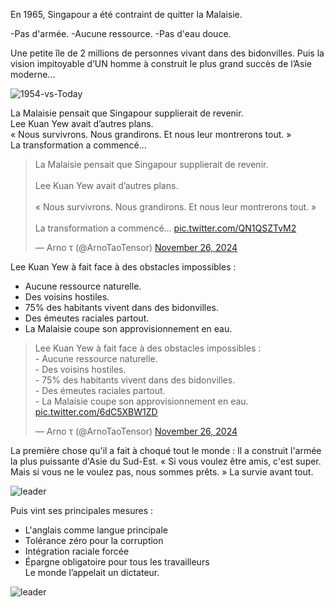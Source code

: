 En 1965, Singapour a été contraint de quitter la Malaisie.

-Pas d'armée.
-Aucune ressource.
-Pas d'eau douce.

Une petite île de 2 millions de personnes vivant dans des bidonvilles.
Puis la vision impitoyable d’UN homme à construit le plus grand succès de l’Asie moderne...

![1954-vs-Today](https://pbs.twimg.com/media/GdTA_FhaoAIytWT?format=png&name=small)

La Malaisie pensait que Singapour supplierait de revenir.  
Lee Kuan Yew avait d’autres plans.  
« Nous survivrons. Nous grandirons. Et nous leur montrerons tout. »  
La transformation a commencé...

<blockquote class="twitter-tweet" data-media-max-width="560"><p lang="fr" dir="ltr">La Malaisie pensait que Singapour supplierait de revenir. <br><br>Lee Kuan Yew avait d’autres plans. <br><br>« Nous survivrons. Nous grandirons. Et nous leur montrerons tout. » <br><br>La transformation a commencé... <a href="https://t.co/QN1QSZTvM2">pic.twitter.com/QN1QSZTvM2</a></p>&mdash; Arno τ (@ArnoTaoTensor) <a href="https://twitter.com/ArnoTaoTensor/status/1861331247458607288?ref_src=twsrc%5Etfw">November 26, 2024</a></blockquote> <script async src="https://platform.twitter.com/widgets.js" charset="utf-8"></script>

Lee Kuan Yew à fait face à des obstacles impossibles : 
- Aucune ressource naturelle. 
- Des voisins hostiles. 
- 75% des habitants vivent dans des bidonvilles. 
- Des émeutes raciales partout.  
- La Malaisie coupe son approvisionnement en eau.

<blockquote class="twitter-tweet" data-media-max-width="560"><p lang="fr" dir="ltr">Lee Kuan Yew à fait face à des obstacles impossibles : <br>- Aucune ressource naturelle. <br>- Des voisins hostiles. <br>- 75% des habitants vivent dans des bidonvilles. <br>- Des émeutes raciales partout. <br>- La Malaisie coupe son approvisionnement en eau. <a href="https://t.co/6dC5XBW1ZD">pic.twitter.com/6dC5XBW1ZD</a></p>&mdash; Arno τ (@ArnoTaoTensor) <a href="https://twitter.com/ArnoTaoTensor/status/1861331250155536563?ref_src=twsrc%5Etfw">November 26, 2024</a></blockquote> <script async src="https://platform.twitter.com/widgets.js" charset="utf-8"></script>

La première chose qu'il a fait à choqué tout le monde : 
Il a construit l'armée la plus puissante d'Asie du Sud-Est.
« Si vous voulez être amis, c'est super. Mais si vous ne le voulez pas, nous sommes prêts. » 
La survie avant tout.

![leader](https://pbs.twimg.com/media/GdTCrzKaoAAyTWd?format=jpg)

Puis vint ses principales mesures :  
- L'anglais comme langue principale 
- Tolérance zéro pour la corruption 
- Intégration raciale forcée 
- Épargne obligatoire pour tous les travailleurs  
Le monde l’appelait un dictateur.

![leader](https://pbs.twimg.com/media/GdTDjdvaoAU4kmP?format=jpg)